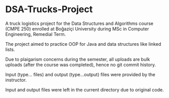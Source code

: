 # DSA-Trucks-Project
A truck logistics project for the Data Structures and Algorithms course (CMPE 250) enrolled at Boğaziçi University during MSc in Computer Engineering, Remedial Term.

The project aimed to practice OOP for Java and data structures like linked lists.

Due to plaigarism concerns during the semester, all uploads are bulk uploads (after the course was completed), hence no git commit history.

Input (type... files) and output (type...output) files were provided by the instructor.

Input and output files were left in the current directory due to original code.
